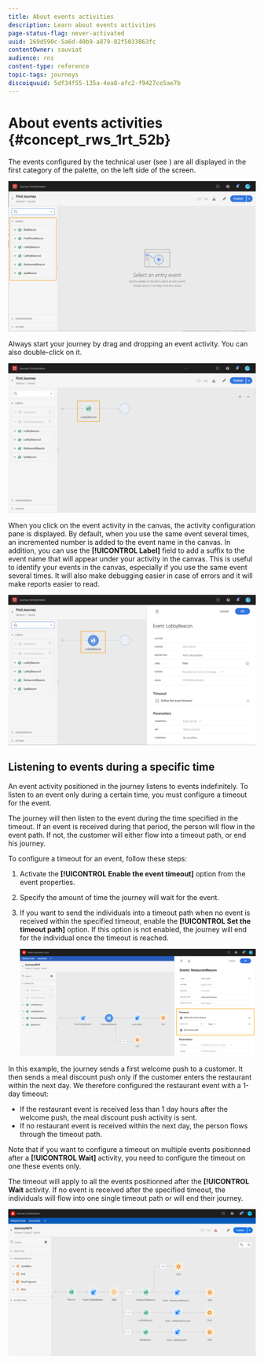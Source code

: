 ```yaml
---
title: About events activities
description: Learn about events activities
page-status-flag: never-activated
uuid: 269d590c-5a6d-40b9-a879-02f5033863fc
contentOwner: sauviat
audience: rns
content-type: reference
topic-tags: journeys
discoiquuid: 5df34f55-135a-4ea8-afc2-f9427ce5ae7b
---
```


# About events activities {#concept_rws_1rt_52b}

The events configured by the technical user (see [](../event/about-events.md)) are all displayed in the first category of the palette, on the left side of the screen.

 ![](../assets/journey43.png)

Always start your journey by drag and dropping an event activity. You can also double-click on it.

 ![](../assets/journey44.png)

When you click on the event activity in the canvas, the activity configuration pane is displayed. By default, when you use the same event several times, an incremented number is added to the event name in the canvas. In addition, you can use the **[!UICONTROL Label]** field to add a suffix to the event name that will appear under your activity in the canvas. This is useful to identify your events in the canvas, especially if you use the same event several times. It will also make debugging easier in case of errors and it will make reports easier to read.

 ![](../assets/journey33.png)

## Listening to events during a specific time

An event activity positioned in the journey listens to events indefinitely. To listen to an event only during a certain time, you must configure a timeout for the event.

The journey will then listen to the event during the time specified in the timeout. If an event is received during that period, the person will flow in the event path. If not, the customer will either flow into a timeout path, or end his journey.

To configure a timeout for an event, follow these steps:

1. Activate the **[!UICONTROL Enable the event timeout]** option from the event properties.

1. Specify the amount of time the journey will wait for the event.

1. If you want to send the individuals into a timeout path when no event is received within the specified timeout, enable the **[!UICONTROL Set the timeout path]** option. If this option is not enabled, the journey will end for the individual once the timeout is reached.

    ![](../assets/event-timeout.png)

In this example, the journey sends a first welcome push to a customer. It then sends a meal discount push only if the customer enters the restaurant within the next day. We therefore configured the restaurant event with a 1-day timeout:

* If the restaurant event is received less than 1 day hours after the welcome push, the meal discount push activity is sent.
* If no restaurant event is received within the next day, the person flows through the timeout path.

Note that if you want to configure a timeout on multiple events positionned after a **[!UICONTROL Wait]** activity, you need to configure the timeout on one these events only.

The timeout will apply to all the events positionned after the **[!UICONTROL Wait** activity. If no event is received after the specified timeout, the individuals will flow into one single timeout path or will end their journey.

![](../assets/event-timeout-group.png)
